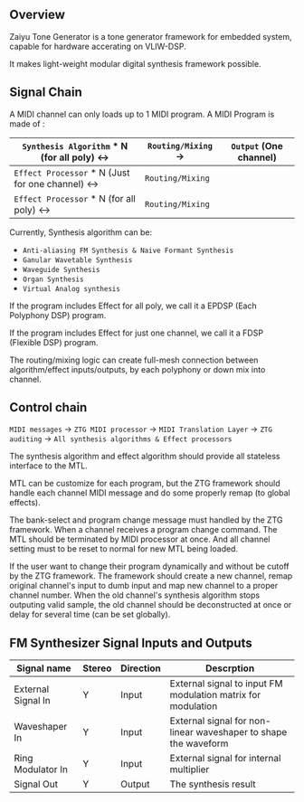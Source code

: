 Overview
----------------------
Zaiyu Tone Generator is a tone generator framework for embedded system, capable for hardware accerating on VLIW-DSP.

It makes light-weight modular digital synthesis framework possible.

Signal Chain
-----------------------

A MIDI channel can only loads up to 1 MIDI program. A MIDI Program is made of :

|`Synthesis Algorithm` * N  (for all poly) <-> | `Routing/Mixing` -> |  `Output` (One channel) |
| --- | ----------- | ----|
|`Effect Processor` * N (Just for one channel) <-> | `Routing/Mixing`  |                 |
|`Effect Processor` * N (for all poly) <-> | `Routing/Mixing`  |                 |

Currently, Synthesis algorithm can be:

* `Anti-aliasing FM Synthesis & Naive Formant Synthesis`
* `Ganular Wavetable Synthesis`
* `Waveguide Synthesis`
* `Organ Synthesis`
* `Virtual Analog synthesis`

If the program includes Effect for all poly, we call it a EPDSP (Each Polyphony DSP) program.

If the program includes Effect for just one channel, we call it a FDSP (Flexible DSP) program.

The routing/mixing logic can create full-mesh connection between algorithm/effect inputs/outputs, by each polyphony or down mix into channel.

Control chain
-----------------------

`MIDI messages` -> `ZTG MIDI processor` -> `MIDI Translation Layer` -> `ZTG auditing` -> `All synthesis algorithms & Effect processors`

The synthesis algorithm and effect algorithm should provide all stateless interface to the MTL.

MTL can be customize for each program, but the ZTG framework should handle each channel MIDI message and do some properly remap (to global effects).

The bank-select and program change message must handled by the ZTG framework. When a channel receives a program change command. The MTL should be terminated by MIDI processor at once. And all channel setting must to be reset to normal for new MTL being loaded.

If the user want to change their program dynamically and without be cutoff by the ZTG framework. The framework should create a new channel, remap original channel's input to dumb input and map new channel to a proper channel number. When the old channel's synthesis algorithm stops outputing valid sample, the old channel should be deconstructed at once or delay for several time (can be set globally).


FM Synthesizer Signal Inputs and Outputs
------------------------------------------

|Signal name | Stereo | Direction | Descrption|
| --- | --- | ----------- | ----|
|External Signal In| Y |Input | External signal to input FM modulation matrix for modulation|
|Waveshaper In| Y |Input | External signal for non-linear waveshaper to shape the waveform|
|Ring Modulator In| Y |Input | External signal for internal multiplier |
|Signal Out| Y | Output | The synthesis result | 

